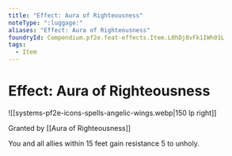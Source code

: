 ```yaml
---
title: "Effect: Aura of Righteousness"
noteType: ":luggage:"
aliases: "Effect: Aura of Righteousness"
foundryId: Compendium.pf2e.feat-effects.Item.L0hDj8vFk1IWh01L
tags:
  - Item
---
```


# Effect: Aura of Righteousness
![[systems-pf2e-icons-spells-angelic-wings.webp|150 lp right]]

Granted by [[Aura of Righteousness]]

You and all allies within 15 feet gain resistance 5 to unholy.
